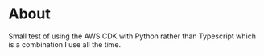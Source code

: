 # About

Small test of using the AWS CDK with Python rather than Typescript which is a combination I use all the time.
